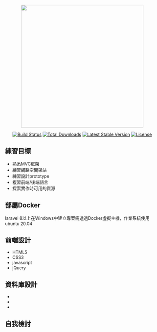 <p align="center"><a href="https://laravel.com" target="_blank"><img src="https://raw.githubusercontent.com/laravel/art/master/logo-lockup/5%20SVG/2%20CMYK/1%20Full%20Color/laravel-logolockup-cmyk-red.svg" width="400"></a></p>

<p align="center">
    <a href="https://travis-ci.org/laravel/framework"><img src="https://travis-ci.org/laravel/framework.svg" alt="Build Status"></a>
    <a href="https://packagist.org/packages/laravel/framework"><img src="https://img.shields.io/packagist/dt/laravel/framework" alt="Total Downloads"></a>
    <a href="https://packagist.org/packages/laravel/framework"><img src="https://img.shields.io/packagist/v/laravel/framework" alt="Latest Stable Version"></a>
    <a href="https://packagist.org/packages/laravel/framework"><img src="https://img.shields.io/packagist/l/laravel/framework" alt="License"></a>
</p>



<h2>練習目標</h2>
    <ul>
        <li>熟悉MVC框架</li>
        <li>練習網路空間架站</li>
        <li>練習設計prototype</li>
        <li>複習前端/後端語言</li>
        <li>探索實作時可用的資源</li>
    </ul>
    
<h2>部屬Docker</h2>
    <p>laravel 8以上在Windows中建立專案需透過Docker虛擬主機，作業系統使用ubuntu 20.04</p>
    
<h2>前端設計</h2>
    <ul>
        <li>HTML5</li>    
        <li>CSS3</li>
        <li>javascript</li>
        <li>jQuery</li>
    </ul>

<h2>資料庫設計</h2>
    <ul>
        <li></li>
        <li></li>
        <li></li>
    </ul>

<h2>自我檢討</h2>

